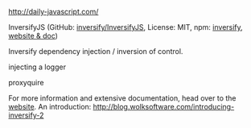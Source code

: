 http://daily-javascript.com/

InversifyJS (GitHub: [inversify/InversifyJS](https://github.com/inversify/InversifyJS), License: MIT, npm: [inversify](https://www.npmjs.com/package/inversify), [website & doc](http://inversify.io/))

Inversify dependency injection / inversion of control.

injecting a logger

proxyquire

For more information and extensive documentation, head over to the [website](http://inversify.io/). An introduction: http://blog.wolksoftware.com/introducing-inversify-2
